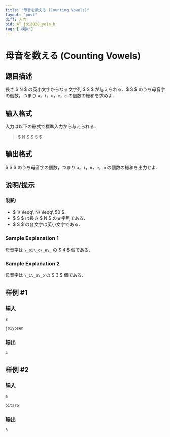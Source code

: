 ```yaml
---
title: "母音を数える (Counting Vowels)"
layout: "post"
diff: 入门
pid: AT_joi2020_yo1a_b
tag: ['模拟']
---
```


# 母音を数える (Counting Vowels)

## 题目描述

[problemUrl]: https://atcoder.jp/contests/joi2020yo1a/tasks/joi2020_yo1a_b

長さ $ N $ の英小文字からなる文字列 $ S $ が与えられる．$ S $ のうち母音字の個数，つまり `a`，`i`，`u`，`e`，`o` の個数の総和を求めよ．

## 输入格式

入力は以下の形式で標準入力から与えられる．

> $ N $ $ S $

## 输出格式

$ S $ のうち母音字の個数，つまり `a`，`i`，`u`，`e`，`o` の個数の総和を出力せよ．

## 说明/提示

### 制約

- $ 1\ \leqq\ N\ \leqq\ 50 $.
- $ S $ は長さ $ N $ の文字列である．
- $ S $ の各文字は英小文字である．

### Sample Explanation 1

母音字は `\_oi\_o\_e\_` の $ 4 $ 個である．

### Sample Explanation 2

母音字は `\_i\_a\_o` の $ 3 $ 個である．

## 样例 #1

### 输入

```
8
joiyosen
```

### 输出

```
4
```

## 样例 #2

### 输入

```
6
bitaro
```

### 输出

```
3
```


